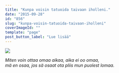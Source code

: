 ```yaml
---
title: "Kunpa voisin tatuoida taivaan iholleni."
date: "2015-09-28"
id: "856"
slug: "kunpa-voisin-tatuoida-taivaan-iholleni"
coverImageId: ""
template: "page"
post_button_label: "Lue lisää"
---
```


[![](images/siluetit.png)](http://4.bp.blogspot.com/-zJJQuECvNcw/VglO9_-AqvI/AAAAAAAAKLI/r7abi8Mudhs/s1600/siluetit.png)

  
_Miten voin ottaa omaa aikaa, aika ei oo omaa,_  
_mä en osaa, jos sä osaat ota pliis mun puolest lomaa._
